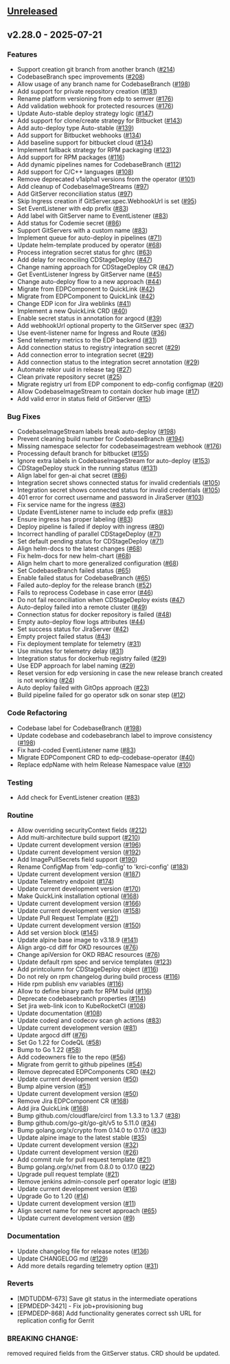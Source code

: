 <a name="unreleased"></a>
## [Unreleased]


<a name="v2.28.0"></a>
## v2.28.0 - 2025-07-21
### Features

- Support creation git branch from another branch ([#214](https://github.com/epam/edp-codebase-operator/issues/214))
- CodebaseBranch spec improvements ([#208](https://github.com/epam/edp-codebase-operator/issues/208))
- Allow usage of any branch name for CodebaseBranch ([#198](https://github.com/epam/edp-codebase-operator/issues/198))
- Add support for private repository creation ([#181](https://github.com/epam/edp-codebase-operator/issues/181))
- Rename platform versioning from edp to semver ([#176](https://github.com/epam/edp-codebase-operator/issues/176))
- Add validation webhook for protected resources ([#176](https://github.com/epam/edp-codebase-operator/issues/176))
- Update Auto-stable deploy strategy logic ([#147](https://github.com/epam/edp-codebase-operator/issues/147))
- Add support for clone/create strategy for Bitbucket ([#143](https://github.com/epam/edp-codebase-operator/issues/143))
- Add auto-deploy type Auto-stable ([#139](https://github.com/epam/edp-codebase-operator/issues/139))
- Add support for Bitbucket webhooks ([#134](https://github.com/epam/edp-codebase-operator/issues/134))
- Add baseline support for bitbucket cloud ([#134](https://github.com/epam/edp-codebase-operator/issues/134))
- Implement fallback strategy for RPM packaging ([#123](https://github.com/epam/edp-codebase-operator/issues/123))
- Add support for RPM packages ([#116](https://github.com/epam/edp-codebase-operator/issues/116))
- Add dynamic pipelines names for CodebaseBranch ([#112](https://github.com/epam/edp-codebase-operator/issues/112))
- Add support for C/C++ languages ([#108](https://github.com/epam/edp-codebase-operator/issues/108))
- Remove deprecated v1alpha1 versions from the operator ([#101](https://github.com/epam/edp-codebase-operator/issues/101))
- Add cleanup of CodebaseImageStreams ([#97](https://github.com/epam/edp-codebase-operator/issues/97))
- Add GitServer reconciliation status ([#97](https://github.com/epam/edp-codebase-operator/issues/97))
- Skip Ingress creation if GitServer.spec.WebhookUrl is set ([#95](https://github.com/epam/edp-codebase-operator/issues/95))
- Set EventListener with edp prefix ([#83](https://github.com/epam/edp-codebase-operator/issues/83))
- Add label with GitServer name to EventListener ([#83](https://github.com/epam/edp-codebase-operator/issues/83))
- Add status for Codemie secret ([#86](https://github.com/epam/edp-codebase-operator/issues/86))
- Support GitServers with a custom name ([#83](https://github.com/epam/edp-codebase-operator/issues/83))
- Implement queue for auto-deploy in pipelines ([#71](https://github.com/epam/edp-codebase-operator/issues/71))
- Update helm-template produced by operator ([#68](https://github.com/epam/edp-codebase-operator/issues/68))
- Process integration secret status for ghrc ([#63](https://github.com/epam/edp-codebase-operator/issues/63))
- Add delay for reconciling CDStageDeploy ([#47](https://github.com/epam/edp-codebase-operator/issues/47))
- Change naming approach for CDStageDeploy CR ([#47](https://github.com/epam/edp-codebase-operator/issues/47))
- Get EventListener Ingress by GitServer name ([#45](https://github.com/epam/edp-codebase-operator/issues/45))
- Change auto-deploy flow to a new approach ([#44](https://github.com/epam/edp-codebase-operator/issues/44))
- Migrate from EDPComponent to QuickLink ([#42](https://github.com/epam/edp-codebase-operator/issues/42))
- Migrate from EDPComponent to QuickLink ([#42](https://github.com/epam/edp-codebase-operator/issues/42))
- Change EDP icon for Jira weblinks ([#41](https://github.com/epam/edp-codebase-operator/issues/41))
- Implement a new QuickLink CRD ([#40](https://github.com/epam/edp-codebase-operator/issues/40))
- Enable secret status in annotation for argocd ([#39](https://github.com/epam/edp-codebase-operator/issues/39))
- Add webhookUrl optional property to the GitServer spec ([#37](https://github.com/epam/edp-codebase-operator/issues/37))
- Use event-listener name for Ingress and Route ([#36](https://github.com/epam/edp-codebase-operator/issues/36))
- Send telemetry metrics to the EDP backend ([#31](https://github.com/epam/edp-codebase-operator/issues/31))
- Add connection status to registry integration secret ([#29](https://github.com/epam/edp-codebase-operator/issues/29))
- Add connection error to integration secret ([#29](https://github.com/epam/edp-codebase-operator/issues/29))
- Add connection status to the integration secret annotation ([#29](https://github.com/epam/edp-codebase-operator/issues/29))
- Automate rekor uuid in release tag ([#27](https://github.com/epam/edp-codebase-operator/issues/27))
- Clean private repository secret ([#25](https://github.com/epam/edp-codebase-operator/issues/25))
- Migrate registry url from EDP component to edp-config configmap ([#20](https://github.com/epam/edp-codebase-operator/issues/20))
- Allow CodebaseImageStream to contain docker hub image ([#17](https://github.com/epam/edp-codebase-operator/issues/17))
- Add valid error in status field of GitServer ([#15](https://github.com/epam/edp-codebase-operator/issues/15))

### Bug Fixes

- CodebaseImageStream labels break auto-deploy ([#198](https://github.com/epam/edp-codebase-operator/issues/198))
- Prevent cleaning build number for CodebaseBranch ([#194](https://github.com/epam/edp-codebase-operator/issues/194))
- Missing namespace selector for codebaseimagestream webhook ([#176](https://github.com/epam/edp-codebase-operator/issues/176))
- Processing default branch for bitbucket ([#155](https://github.com/epam/edp-codebase-operator/issues/155))
- Ignore extra labels in CodebaseImageStream for auto-deploy ([#153](https://github.com/epam/edp-codebase-operator/issues/153))
- CDStageDeploy stuck in the running status ([#131](https://github.com/epam/edp-codebase-operator/issues/131))
- Align label for gen-ai chat secret ([#86](https://github.com/epam/edp-codebase-operator/issues/86))
- Integration secret shows connected status for invalid credentials ([#105](https://github.com/epam/edp-codebase-operator/issues/105))
- Integration secret shows connected status for invalid credentials ([#105](https://github.com/epam/edp-codebase-operator/issues/105))
- 401 error for correct username and password in JiraServer ([#103](https://github.com/epam/edp-codebase-operator/issues/103))
- Fix service name for the ingress ([#83](https://github.com/epam/edp-codebase-operator/issues/83))
- Update EventListener name to include edp prefix ([#83](https://github.com/epam/edp-codebase-operator/issues/83))
- Ensure ingress has proper labeling ([#83](https://github.com/epam/edp-codebase-operator/issues/83))
- Deploy pipeline is failed if deploy with ingress ([#80](https://github.com/epam/edp-codebase-operator/issues/80))
- Incorrect handling of parallel CDStageDeploy ([#71](https://github.com/epam/edp-codebase-operator/issues/71))
- Set default pending status for CDStageDeploy ([#71](https://github.com/epam/edp-codebase-operator/issues/71))
- Align helm-docs to the latest changes ([#68](https://github.com/epam/edp-codebase-operator/issues/68))
- Fix helm-docs for new helm-chart ([#68](https://github.com/epam/edp-codebase-operator/issues/68))
- Align helm chart to more generalized configuration ([#68](https://github.com/epam/edp-codebase-operator/issues/68))
- Set CodebaseBranch failed status ([#65](https://github.com/epam/edp-codebase-operator/issues/65))
- Enable failed status for CodebaseBranch ([#65](https://github.com/epam/edp-codebase-operator/issues/65))
- Failed auto-deploy for the release branch ([#52](https://github.com/epam/edp-codebase-operator/issues/52))
- Fails to reprocess Codebase in case error ([#46](https://github.com/epam/edp-codebase-operator/issues/46))
- Do not fail reconciliation when CDStageDeploy exists ([#47](https://github.com/epam/edp-codebase-operator/issues/47))
- Auto-deploy failed into a remote cluster ([#49](https://github.com/epam/edp-codebase-operator/issues/49))
- Connection status for docker repository is failed ([#48](https://github.com/epam/edp-codebase-operator/issues/48))
- Empty auto-deploy flow logs attributes ([#44](https://github.com/epam/edp-codebase-operator/issues/44))
- Set success status for JiraServer ([#42](https://github.com/epam/edp-codebase-operator/issues/42))
- Empty project failed status ([#43](https://github.com/epam/edp-codebase-operator/issues/43))
- Fix deployment template for telemetry ([#31](https://github.com/epam/edp-codebase-operator/issues/31))
- Use minutes for telemetry delay ([#31](https://github.com/epam/edp-codebase-operator/issues/31))
- Integration status for dockerhub registry failed ([#29](https://github.com/epam/edp-codebase-operator/issues/29))
- Use EDP approach for label naming ([#29](https://github.com/epam/edp-codebase-operator/issues/29))
- Reset version for edp versioning in case the new release branch created is not working ([#24](https://github.com/epam/edp-codebase-operator/issues/24))
- Auto deploy failed with GitOps approach ([#23](https://github.com/epam/edp-codebase-operator/issues/23))
- Build pipeline failed for go operator sdk on sonar step ([#12](https://github.com/epam/edp-codebase-operator/issues/12))

### Code Refactoring

- Codebase label for CodebaseBranch ([#198](https://github.com/epam/edp-codebase-operator/issues/198))
- Update codebase and codebasebranch label to improve consistency ([#198](https://github.com/epam/edp-codebase-operator/issues/198))
- Fix hard-coded EventListener name ([#83](https://github.com/epam/edp-codebase-operator/issues/83))
- Migrate EDPComponent CRD to edp-codebase-operator ([#40](https://github.com/epam/edp-codebase-operator/issues/40))
- Replace edpName with helm Release Namespace value ([#10](https://github.com/epam/edp-codebase-operator/issues/10))

### Testing

- Add check for EventListener creation ([#83](https://github.com/epam/edp-codebase-operator/issues/83))

### Routine

- Allow overriding securityContext fields ([#212](https://github.com/epam/edp-codebase-operator/issues/212))
- Add multi-architecture build support ([#210](https://github.com/epam/edp-codebase-operator/issues/210))
- Update current development version ([#196](https://github.com/epam/edp-codebase-operator/issues/196))
- Update current development version ([#192](https://github.com/epam/edp-codebase-operator/issues/192))
- Add ImagePullSecrets field support ([#190](https://github.com/epam/edp-codebase-operator/issues/190))
- Rename ConfigMap from 'edp-config' to 'krci-config' ([#183](https://github.com/epam/edp-codebase-operator/issues/183))
- Update current development version ([#187](https://github.com/epam/edp-codebase-operator/issues/187))
- Update Telemetry endpoint ([#174](https://github.com/epam/edp-codebase-operator/issues/174))
- Update current development version ([#170](https://github.com/epam/edp-codebase-operator/issues/170))
- Make QuickLink installation optional ([#168](https://github.com/epam/edp-codebase-operator/issues/168))
- Update current development version ([#166](https://github.com/epam/edp-codebase-operator/issues/166))
- Update current development version ([#158](https://github.com/epam/edp-codebase-operator/issues/158))
- Update Pull Request Template ([#21](https://github.com/epam/edp-codebase-operator/issues/21))
- Update current development version ([#150](https://github.com/epam/edp-codebase-operator/issues/150))
- Add set version block ([#145](https://github.com/epam/edp-codebase-operator/issues/145))
- Update alpine base image to v3.18.9 ([#141](https://github.com/epam/edp-codebase-operator/issues/141))
- Align argo-cd diff for OKD resources ([#76](https://github.com/epam/edp-codebase-operator/issues/76))
- Change apiVersion for OKD RBAC resources ([#76](https://github.com/epam/edp-codebase-operator/issues/76))
- Update default rpm spec and service templates ([#123](https://github.com/epam/edp-codebase-operator/issues/123))
- Add printcolumn for CDStageDeploy object ([#116](https://github.com/epam/edp-codebase-operator/issues/116))
- Do not rely on rpm changelog during build process ([#116](https://github.com/epam/edp-codebase-operator/issues/116))
- Hide rpm publish env variables ([#116](https://github.com/epam/edp-codebase-operator/issues/116))
- Allow to define binary path for RPM build ([#116](https://github.com/epam/edp-codebase-operator/issues/116))
- Deprecate codebasebranch properties ([#114](https://github.com/epam/edp-codebase-operator/issues/114))
- Set jira web-link icon to KubeRocketCI ([#108](https://github.com/epam/edp-codebase-operator/issues/108))
- Update documentation ([#108](https://github.com/epam/edp-codebase-operator/issues/108))
- Update codeql and codecov scan gh actions ([#83](https://github.com/epam/edp-codebase-operator/issues/83))
- Update current development version ([#81](https://github.com/epam/edp-codebase-operator/issues/81))
- Update argocd diff ([#76](https://github.com/epam/edp-codebase-operator/issues/76))
- Set Go 1.22 for CodeQL ([#58](https://github.com/epam/edp-codebase-operator/issues/58))
- Bump to Go 1.22 ([#58](https://github.com/epam/edp-codebase-operator/issues/58))
- Add codeowners file to the repo ([#56](https://github.com/epam/edp-codebase-operator/issues/56))
- Migrate from gerrit to github pipelines ([#54](https://github.com/epam/edp-codebase-operator/issues/54))
- Remove deprecated EDPComponents CRD ([#42](https://github.com/epam/edp-codebase-operator/issues/42))
- Update current development version ([#50](https://github.com/epam/edp-codebase-operator/issues/50))
- Bump alpine version ([#51](https://github.com/epam/edp-codebase-operator/issues/51))
- Update current development version ([#50](https://github.com/epam/edp-codebase-operator/issues/50))
- Remove Jira EDPComponent CR ([#168](https://github.com/epam/edp-codebase-operator/issues/168))
- Add jira QuickLink ([#168](https://github.com/epam/edp-codebase-operator/issues/168))
- Bump github.com/cloudflare/circl from 1.3.3 to 1.3.7 ([#38](https://github.com/epam/edp-codebase-operator/issues/38))
- Bump github.com/go-git/go-git/v5 to 5.11.0 ([#34](https://github.com/epam/edp-codebase-operator/issues/34))
- Bump golang.org/x/crypto from 0.14.0 to 0.17.0 ([#33](https://github.com/epam/edp-codebase-operator/issues/33))
- Update alpine image to the latest stable ([#35](https://github.com/epam/edp-codebase-operator/issues/35))
- Update current development version ([#32](https://github.com/epam/edp-codebase-operator/issues/32))
- Update current development version ([#26](https://github.com/epam/edp-codebase-operator/issues/26))
- Add commit rule for pull request template ([#21](https://github.com/epam/edp-codebase-operator/issues/21))
- Bump golang.org/x/net from 0.8.0 to 0.17.0 ([#22](https://github.com/epam/edp-codebase-operator/issues/22))
- Upgrade pull request template ([#21](https://github.com/epam/edp-codebase-operator/issues/21))
- Remove jenkins admin-console perf operator logic ([#18](https://github.com/epam/edp-codebase-operator/issues/18))
- Update current development version ([#16](https://github.com/epam/edp-codebase-operator/issues/16))
- Upgrade Go to 1.20 ([#14](https://github.com/epam/edp-codebase-operator/issues/14))
- Update current development version ([#11](https://github.com/epam/edp-codebase-operator/issues/11))
- Align secret name for new secret approach ([#65](https://github.com/epam/edp-codebase-operator/issues/65))
- Update current development version ([#9](https://github.com/epam/edp-codebase-operator/issues/9))

### Documentation

- Update changelog file for release notes ([#136](https://github.com/epam/edp-codebase-operator/issues/136))
- Update CHANGELOG md ([#129](https://github.com/epam/edp-codebase-operator/issues/129))
- Add more details regarding telemetry option ([#31](https://github.com/epam/edp-codebase-operator/issues/31))

### Reverts

- [MDTUDDM-673] Save git status in the intermediate operations
- [EPMDEDP-3421] - Fix job+provisioning bug
- [EPMDEDP-868] Add functionality generates correct ssh URL for replication config for Gerrit

### BREAKING CHANGE:


removed required fields from the GitServer status. CRD should be updated.


[Unreleased]: https://github.com/epam/edp-codebase-operator/compare/v2.28.0...HEAD
